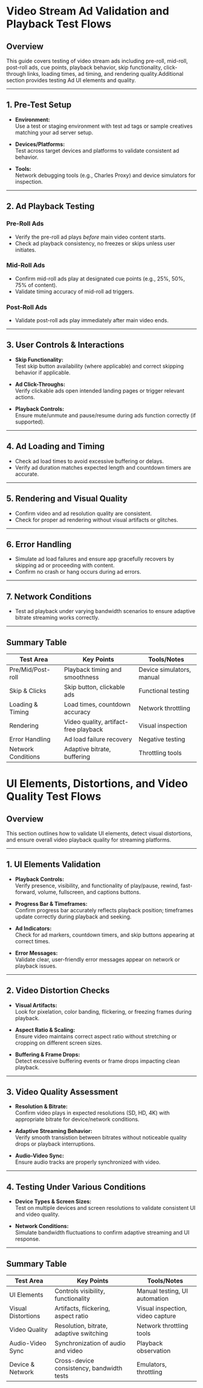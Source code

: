 
# Video Stream Ad Validation and Playback Test Flows

## Overview 
This guide covers testing of video stream ads including pre-roll, mid-roll, post-roll ads, cue points, playback behavior, skip functionality, click-through links,      loading times, ad timing, and rendering quality.Additional section provides testing Ad UI elements and quality.

---

## 1. Pre-Test Setup

- **Environment:**  
  Use a test or staging environment with test ad tags or sample creatives matching your ad server setup.

- **Devices/Platforms:**  
  Test across target devices and platforms to validate consistent ad behavior.

- **Tools:**  
  Network debugging tools (e.g., Charles Proxy) and device simulators for inspection.

---

## 2. Ad Playback Testing

### Pre-Roll Ads  
- Verify the pre-roll ad plays *before* main video content starts.  
- Check ad playback consistency, no freezes or skips unless user initiates.

### Mid-Roll Ads  
- Confirm mid-roll ads play at designated cue points (e.g., 25%, 50%, 75% of content).  
- Validate timing accuracy of mid-roll ad triggers.

### Post-Roll Ads  
- Validate post-roll ads play immediately after main video ends.

---

## 3. User Controls & Interactions

- **Skip Functionality:**  
  Test skip button availability (where applicable) and correct skipping behavior if applicable.

- **Ad Click-Throughs:**  
  Verify clickable ads open intended landing pages or trigger relevant actions.

- **Playback Controls:**  
  Ensure mute/unmute and pause/resume during ads function correctly (if supported).

---

## 4. Ad Loading and Timing

- Check ad load times to avoid excessive buffering or delays.  
- Verify ad duration matches expected length and countdown timers are accurate.

---

## 5. Rendering and Visual Quality

- Confirm video and ad resolution quality are consistent.  
- Check for proper ad rendering without visual artifacts or glitches.

---

## 6. Error Handling

- Simulate ad load failures and ensure app gracefully recovers by skipping ad or proceeding with content.  
- Confirm no crash or hang occurs during ad errors.

---

## 7. Network Conditions

- Test ad playback under varying bandwidth scenarios to ensure adaptive bitrate streaming works correctly.

---

## Summary Table

| Test Area          | Key Points                               | Tools/Notes                |
|--------------------|-----------------------------------------|---------------------------|
| Pre/Mid/Post-roll  | Playback timing and smoothness           | Device simulators, manual |
| Skip & Clicks      | Skip button, clickable ads               | Functional testing        |
| Loading & Timing   | Load times, countdown accuracy           | Network throttling        |
| Rendering          | Video quality, artifact-free playback    | Visual inspection         |
| Error Handling     | Ad load failure recovery                  | Negative testing          |
| Network Conditions | Adaptive bitrate, buffering               | Throttling tools          |

# UI Elements, Distortions, and Video Quality Test Flows

## Overview  
This section outlines how to validate UI elements, detect visual distortions, and ensure overall video playback quality for streaming platforms.

---

## 1. UI Elements Validation

- **Playback Controls:**  
  Verify presence, visibility, and functionality of play/pause, rewind, fast-forward, volume, fullscreen, and captions buttons.

- **Progress Bar & Timeframes:**  
  Confirm progress bar accurately reflects playback position; timeframes update correctly during playback and seeking.

- **Ad Indicators:**  
  Check for ad markers, countdown timers, and skip buttons appearing at correct times.

- **Error Messages:**  
  Validate clear, user-friendly error messages appear on network or playback issues.

---

## 2. Video Distortion Checks

- **Visual Artifacts:**  
  Look for pixelation, color banding, flickering, or freezing frames during playback.

- **Aspect Ratio & Scaling:**  
  Ensure video maintains correct aspect ratio without stretching or cropping on different screen sizes.

- **Buffering & Frame Drops:**  
  Detect excessive buffering events or frame drops impacting clean playback.

---

## 3. Video Quality Assessment

- **Resolution & Bitrate:**  
  Confirm video plays in expected resolutions (SD, HD, 4K) with appropriate bitrate for device/network conditions.

- **Adaptive Streaming Behavior:**  
  Verify smooth transistion between bitrates without noticeable quality drops or playback interruptions.

- **Audio-Video Sync:**  
  Ensure audio tracks are properly synchronized with video.

---

## 4. Testing Under Various Conditions

- **Device Types & Screen Sizes:**  
  Test on multiple devices and screen resolutions to validate consistent UI and video quality.

- **Network Conditions:**  
  Simulate bandwidth fluctuations to confirm adaptive streaming and UI response.

---

## Summary Table

| Test Area           | Key Points                                | Tools/Notes                  |
|---------------------|------------------------------------------|-----------------------------|
| UI Elements         | Controls visibility, functionality       | Manual testing, UI automation |
| Visual Distortions  | Artifacts, flickering, aspect ratio       | Visual inspection, video capture |
| Video Quality       | Resolution, bitrate, adaptive switching   | Network throttling tools    |
| Audio-Video Sync    | Synchronization of audio and video        | Playback observation        |
| Device & Network    | Cross-device consistency, bandwidth tests | Emulators, throttling       |
